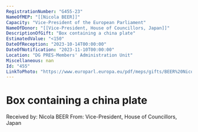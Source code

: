 ```yaml
---
RegistrationNumber: "G455-23"
NameOfMEP: "[[Nicola BEER]]"
Capacity: "Vice-President of the European Parliament"
NameOfDonor: "[[Vice-President, House of Councillors, Japan]]"
DescriptionOfGift: "Box containing a china plate"
EstimatedValue: "<150"
DateOfReception: "2023-10-14T00:00:00"
DateOfNotification: "2023-11-10T00:00:00"
Location: "DG PRES-Members' Administration Unit"
Miscellaneous: nan
Id: "455"
LinkToPhoto: "https://www.europarl.europa.eu/pdf/meps/gifts/BEER%20Nicola_G455-23.jpg#"
---
```


# Box containing a china plate

Received by: Nicola BEER
From: Vice-President, House of Councillors, Japan
